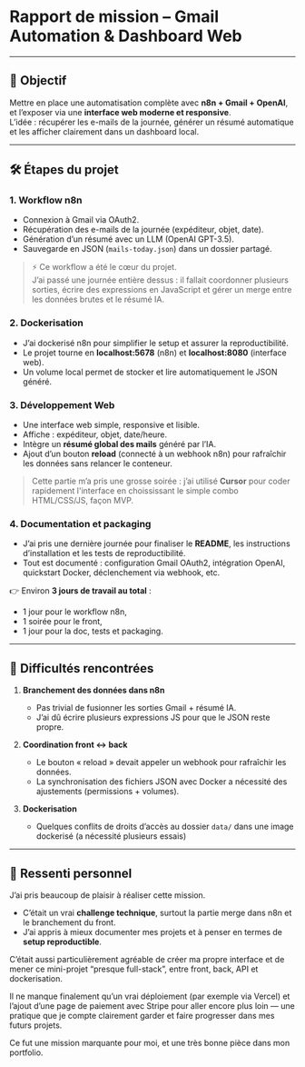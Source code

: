 # Rapport de mission – Gmail Automation & Dashboard Web

---

## 🎯 Objectif

Mettre en place une automatisation complète avec **n8n + Gmail + OpenAI**, et l’exposer via une **interface web moderne et responsive**.  
L’idée : récupérer les e-mails de la journée, générer un résumé automatique et les afficher clairement dans un dashboard local.  

---

## 🛠️ Étapes du projet

### 1. Workflow n8n
- Connexion à Gmail via OAuth2.  
- Récupération des e-mails de la journée (expéditeur, objet, date).  
- Génération d’un résumé avec un LLM (OpenAI GPT-3.5).  
- Sauvegarde en JSON (`mails-today.json`) dans un dossier partagé.  

> ⚡ Ce workflow a été le cœur du projet.  
J’ai passé une journée entière dessus : il fallait coordonner plusieurs sorties, écrire des expressions en JavaScript et gérer un merge entre les données brutes et le résumé IA.  

### 2. Dockerisation
- J’ai dockerisé n8n pour simplifier le setup et assurer la reproductibilité.  
- Le projet tourne en **localhost:5678** (n8n) et **localhost:8080** (interface web).  
- Un volume local permet de stocker et lire automatiquement le JSON généré.  

### 3. Développement Web
- Une interface web simple, responsive et lisible.  
- Affiche : expéditeur, objet, date/heure.  
- Intègre un **résumé global des mails** généré par l’IA.  
- Ajout d’un bouton **reload** (connecté à un webhook n8n) pour rafraîchir les données sans relancer le conteneur.  

> Cette partie m’a pris une grosse soirée : j’ai utilisé **Cursor** pour coder rapidement l'interface en choississant le simple combo HTML/CSS/JS, façon MVP.

### 4. Documentation et packaging
- J’ai pris une dernière journée pour finaliser le **README**, les instructions d’installation et les tests de reproductibilité.  
- Tout est documenté : configuration Gmail OAuth2, intégration OpenAI, quickstart Docker, déclenchement via webhook, etc.

👉 Environ **3 jours de travail au total** :  
- 1 jour pour le workflow n8n,  
- 1 soirée pour le front,  
- 1 jour pour la doc, tests et packaging.  

---

## 🚧 Difficultés rencontrées

1. **Branchement des données dans n8n**  
   - Pas trivial de fusionner les sorties Gmail + résumé IA.  
   - J’ai dû écrire plusieurs expressions JS pour que le JSON reste propre.  

2. **Coordination front ↔ back**  
   - Le bouton « reload » devait appeler un webhook pour rafraîchir les données.  
   - La synchronisation des fichiers JSON avec Docker a nécessité des ajustements (permissions + volumes).  

3. **Dockerisation**  
   - Quelques conflits de droits d’accès au dossier `data/` dans une image dockerisé (a nécessité plusieurs essais)

---

## 🤔 Ressenti personnel

J’ai pris beaucoup de plaisir à réaliser cette mission.  
- C’était un vrai **challenge technique**, surtout la partie merge dans n8n et le branchement du front.
- J’ai appris à mieux documenter mes projets et à penser en termes de **setup reproductible**.  

C’était aussi particulièrement agréable de créer ma propre interface et de mener ce mini-projet “presque full-stack”, 
entre front, back, API et dockerisation. 

Il ne manque finalement qu’un vrai déploiement (par exemple via Vercel) et l’ajout d’une page de paiement avec Stripe 
pour aller encore plus loin — une pratique que je compte clairement garder et faire progresser dans mes futurs projets.

Ce fut une mission marquante pour moi, et une très bonne pièce dans mon portfolio. 
